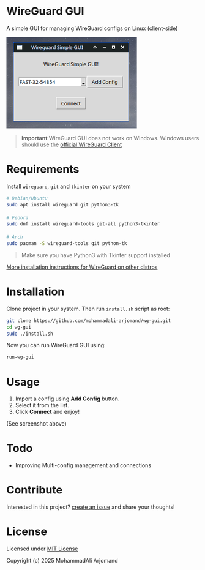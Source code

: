 # WireGuard GUI
A simple GUI for managing WireGuard configs on Linux (client-side)

![WireGuard GUI ScreenShot](screenshot.png)

> **Important** WireGuard GUI does not work on Windows.
> Windows users should use the [official WireGuard Client](https://www.wireguard.com/install/)

# Requirements
Install `wireguard`, `git` and `tkinter`  on your system
```bash
# Debian/Ubuntu
sudo apt install wireguard git python3-tk

# Fedora
sudo dnf install wireguard-tools git-all python3-tkinter

# Arch
sudo pacman -S wireguard-tools git python-tk
```

> Make sure you have Python3 with Tkinter support installed

[More installation instructions for WireGuard on other distros](https://www.wireguard.com/install/)

# Installation
Clone project in your system. Then run `install.sh` script as root:
```bash
git clone https://github.com/mohammadali-arjomand/wg-gui.git
cd wg-gui
sudo ./install.sh
```

Now you can run WireGuard GUI using:
```bash
run-wg-gui
```

# Usage
1. Import a config using **Add Config** button.
2. Select it from the list.
3. Click **Connect** and enjoy!

(See screenshot above)

<!-- TODO: Add a GIF of usage -->

# Todo
- Improving Multi-config management and connections

# Contribute
Interested in this project? [create an issue](http://github.com/mohammadali-arjomand/wg-gui/issues/new/) and share your thoughts!

# License
Licensed under [MIT License](https://github.com/mohammadali-arjomand/wg-gui/blob/main/LICENSE)

Copyright (c) 2025 MohammadAli Arjomand
